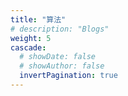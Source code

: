 ```yaml
---
title: "算法"
# description: "Blogs"
weight: 5
cascade:
  # showDate: false
  # showAuthor: false
  invertPagination: true
---
```


